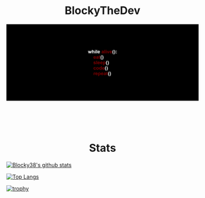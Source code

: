 <center><h1><b>BlockyTheDev</b></h1></center>

![while_alive_banner](https://raw.githubusercontent.com/Blocky38/Blocky38/master/while_alive_banner_2000_800.png)

</br>
</br>
</br>

<center><h1>Stats</h1></center>

[![Blocky38's github stats](https://github-readme-stats.vercel.app/api?username=blocky38&count_private=true&show_icons=true&theme=radical&show_owner=true)](https://github.com/mallowigi)


[![Top Langs](https://github-readme-stats.vercel.app/api/top-langs/?username=blocky38&theme=radical)](https://github.com/anuraghazra/github-readme-stats)


[![trophy](https://github-profile-trophy.vercel.app/?username=blocky38&theme=onedark)](https://github.com/ryo-ma/github-profile-trophy)

